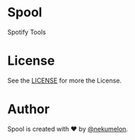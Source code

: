 # Spool
Spotify Tools

# License
See the [LICENSE](./LICENSE) for more the License.

# Author
Spool is created with ❤️ by [@nekumelon](https://github.com/nekumelon).